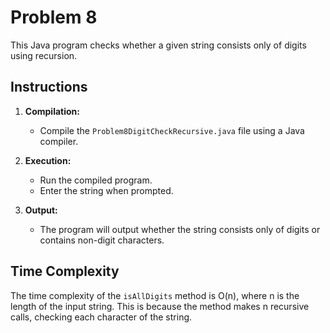 # Problem 8

This Java program checks whether a given string consists only of digits using recursion.

## Instructions

1. **Compilation:**
   - Compile the `Problem8DigitCheckRecursive.java` file using a Java compiler.

2. **Execution:**
   - Run the compiled program.
   - Enter the string when prompted.

3. **Output:**
   - The program will output whether the string consists only of digits or contains non-digit characters.

## Time Complexity

The time complexity of the `isAllDigits` method is O(n), where n is the length of the input string. This is because the method makes n recursive calls, checking each character of the string.

